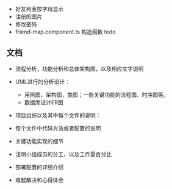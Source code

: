 
- 好友列表按字母显示
- 注册的图片
- 修改密码
- friend-map.component.ts 构造函数 todo


## 文档

- 流程分析，功能分析和总体架构图，以及相应文字说明
- UML进行的分析设计：
    - 用例图，架构图，类图；一些关键功能的流程图、时序图等。
    - 数据库设计ER图

- 项目组织以及其中每个文件的说明：
- 每个文件中代码方法或者配置的说明
- 关键功能实现的细节
- 注明小组成员的分工，以及工作量百分比
- 部署配置的详细介绍
- 难题解决和心得体会
